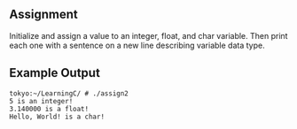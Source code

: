 ## Assignment
Initialize and assign a value to an integer, float, and char variable. Then print each one with a sentence on a new line describing variable data type.

## Example Output
```terminal_session
tokyo:~/LearningC/ # ./assign2                                      
5 is an integer!
3.140000 is a float!
Hello, World! is a char!
```
